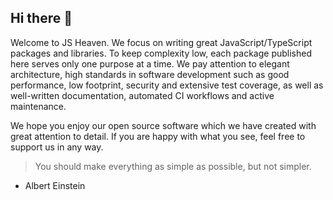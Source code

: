 ## Hi there 👋

Welcome to JS Heaven. We focus on writing great JavaScript/TypeScript packages and libraries. To keep complexity low, each package published here serves only one purpose at a time. We pay attention to elegant architecture, high standards in software development such as good performance, low footprint, security  and extensive test coverage, as well as well-written documentation, automated CI workflows and active maintenance.

We hope you enjoy our open source software which we have created with great attention to detail. If you are happy with what you see, feel free to support us in any way.

> You should make everything as simple as possible, but not simpler.
- Albert Einstein
